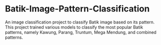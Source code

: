 # Batik-Image-Pattern-Classification
An image classification project to classify Batik image based on its pattern. This project trained various models to classify the most popular Batik patterns, namely Kawung, Parang, Truntum, Mega Mendung, and combined patterns.
